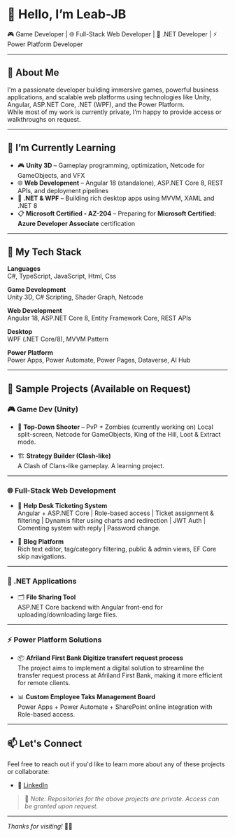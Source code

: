 # 👋 Hello, I’m Leab-JB

🎮 Game Developer | 🌐 Full-Stack Web Developer | 🧩 .NET Developer | ⚡ Power Platform Developer

---

## 🚀 About Me

I'm a passionate developer building immersive games, powerful business applications, and scalable web platforms using technologies like Unity, Angular, ASP.NET Core, .NET (WPF), and the Power Platform.  
While most of my work is currently private, I’m happy to provide access or walkthroughs on request.

---

## 🌱 I’m Currently Learning

- 🎮 **Unity 3D** – Gameplay programming, optimization, Netcode for GameObjects, and VFX
- 🌐 **Web Development** – Angular 18 (standalone), ASP.NET Core 8, REST APIs, and deployment pipelines
- 🧩 **.NET & WPF** – Building rich desktop apps using MVVM, XAML and .NET 8
- 📋 **Microsoft Certified - AZ-204** – Preparing for **Microsoft Certified: Azure Developer Associate** certification

---

## 🧩 My Tech Stack

**Languages**  
C#, TypeScript, JavaScript, Html, Css

**Game Development**  
Unity 3D, C# Scripting, Shader Graph, Netcode

**Web Development**  
Angular 18, ASP.NET Core 8, Entity Framework Core, REST APIs

**Desktop**  
WPF (.NET Core/8), MVVM Pattern

**Power Platform**  
Power Apps, Power Automate, Power Pages, Dataverse, AI Hub

---

## 🧪 Sample Projects (Available on Request)

### 🎮 Game Dev (Unity)
- 🔫 **Top-Down Shooter** – PvP + Zombies (currently working on)
  Local split-screen, Netcode for GameObjects, King of the Hill, Loot & Extract mode.

- 🏗️ **Strategy Builder (Clash-like)**  
  A Clash of Clans-like gameplay. A learning project.

---

### 🌐 Full-Stack Web Development
- 🧾 **Help Desk Ticketing System**  
  Angular + ASP.NET Core | Role-based access | Ticket assignment & filtering | Dynamis filter using charts and redirection | JWT Auth | Comenting system with reply | Password change.

- 📝 **Blog Platform**  
  Rich text editor, tag/category filtering, public & admin views, EF Core skip navigations.

---

### 🧩 .NET Applications
- 🗂️ **File Sharing Tool**  
  ASP.NET Core backend with Angular front-end for uploading/downloading large files.

---

### ⚡ Power Platform Solutions
- 📦 **Afriland First Bank Digitize transfert request process**  
  The project aims to implement a digital solution to streamline the transfer request process at Afriland First Bank, making it more efficient for remote clients.
  
- 📊 **Custom Employee Taks Management Board**  
  Power Apps + Power Automate + SharePoint online integration with Role-based access.

---

## 📫 Let's Connect

Feel free to reach out if you'd like to learn more about any of these projects or collaborate:

- 🔗 [LinkedIn](https://www.linkedin.com/in/bakot-ndjock-emmanuel-james-ledoux-29020a286)
<!--- - 🌐 [Portfolio Website](https://yourwebsite.dev) *(if you have one)* 
- 📬 your.email@example.com --->

> 🚨 *Note: Repositories for the above projects are private. Access can be granted upon request.*

---

_Thanks for visiting!_ 👨‍💻

<!---
---
- 👀 I’m interested in ...
- 🌱 I’m currently learning ...
- 💞️ I’m looking to collaborate on ...
- 📫 How to reach me ...
- 😄 Pronouns: ...
- ⚡ Fun fact: ...
--->


<!---
Leab-JB/Leab-JB is a ✨ special ✨ repository because its `README.md` (this file) appears on your GitHub profile.
You can click the Preview link to take a look at your changes.
--->
